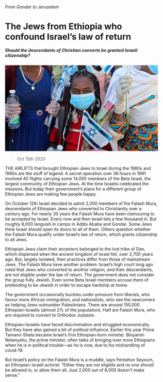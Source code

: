 ###### From Gondar to Jerusalem

# The Jews from Ethiopia who confound Israel’s law of return 

##### Should the descendants of Christian converts be granted Israeli citizenship? 

![image](images/20201017_MAP002_0.jpg) 

> Oct 15th 2020 


THE AIRLIFTS that brought Ethiopian Jews to Israel during the 1980s and 1990s are the stuff of legend. A secret operation over 36 hours in 1991 involved 40 flights carrying some 14,000 members of the Beta Israel, the largest community of Ethiopian Jews. At the time Israelis celebrated the missions. But today their government’s plans for a different group of Ethiopian Jews are making few people happy.


On October 12th Israel decided to admit 2,000 members of the Falash Mura, descendants of Ethiopian Jews who converted to Christianity over a century ago. For nearly 30 years the Falash Mura have been clamouring to be accepted by Israel. Every now and then Israel lets a few thousand in. But roughly 8,000 languish in camps in Addis Ababa and Gondar. Some Jews think Israel should open its doors to all of them. Others question whether the Falash Mura qualify under Israel’s law of return, which grants citizenship to all Jews.



Ethiopian Jews claim their ancestors belonged to the lost tribe of Dan, which dispersed when the ancient kingdom of Israel fell, over 2,700 years ago. But, largely isolated, their practices differ from those of mainstream Jews. The Falash Mura have another problem: Israel’s high court long ago ruled that Jews who converted to another religion, and their descendants, are not eligible under the law of return. The government does not consider the group fully Jewish. Even some Beta Israel members accuse them of pretending to be Jewish in order to escape hardship at home.


The government occasionally buckles under pressure from liberals, who favour more African immigration, and nationalists, who see the newcomers as helping Jews outnumber Palestinians. There are around 150,000 Ethiopian-Israelis (almost 2% of the population). Half are Falash Mura, who are required to convert to Orthodox Judaism.


Ethiopian-Israelis have faced discrimination and struggled economically. But they have also gained a bit of political influence. Earlier this year Pnina Tamano-Shata became Israel’s first Ethiopian-born minister. Binyamin Netanyahu, the prime minister, often talks of bringing over more Ethiopians when he is in political trouble—as he is now, due to his mishandling of covid-19.


But Israel’s policy on the Falash Mura is a muddle, says Fentahun Seyoum, an Ethiopian-Israeli activist: “Either they are not eligible and no one should be allowed in, or allow them all. Just 2,000 out of 8,000 doesn’t make sense.”

